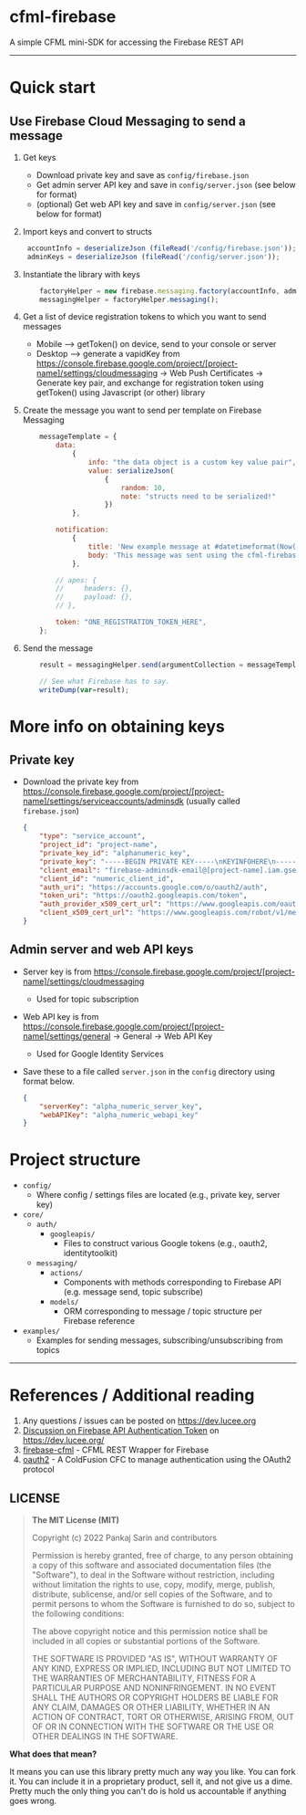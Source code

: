 # cfml-firebase
A simple CFML mini-SDK for accessing the Firebase REST API

---

# Quick start
## Use Firebase Cloud Messaging to send a message

1. Get keys
   * Download private key and save as `config/firebase.json`
   * Get admin server API key and save in `config/server.json` (see below for format)
   * (optional) Get web API key and save in `config/server.json` (see below for format)
2. Import keys and convert to structs
   ```javascript
    accountInfo = deserializeJson (fileRead('/config/firebase.json'));
    adminKeys = deserializeJson (fileRead('/config/server.json'));
   ```
3. Instantiate the library with keys
    ```javascript
        factoryHelper = new firebase.messaging.factory(accountInfo, adminKeys);
        messagingHelper = factoryHelper.messaging();
    ```

4. Get a list of device registration tokens to which you want to send messages
   * Mobile --> getToken() on device, send to your console or server
   * Desktop --> generate a vapidKey from https://console.firebase.google.com/project/[project-name]/settings/cloudmessaging -> Web Push Certificates -> Generate key pair, and exchange for registration token using getToken() using Javascript (or other) library
  
5. Create the message you want to send per template on Firebase Messaging
    ```javascript
        messageTemplate = {
            data: 
                {
                    info: "the data object is a custom key value pair",
                    value: serializeJson(
                        {
                            random: 10,
                            note: "structs need to be serialized!"
                        })
                },

            notification: 
                { 
                    title: 'New example message at #datetimeformat(Now(), 'HH:nn')#!', 
                    body: 'This message was sent using the cfml-firebase library.'
                },

            // apns: {
            //     headers: {},
            //     payload: {},
            // },

            token: "ONE_REGISTRATION_TOKEN_HERE",
        };
    ```

  1. Send the message
        ```javascript
            result = messagingHelper.send(argumentCollection = messageTemplate);

            // See what Firebase has to say.
            writeDump(var=result);
        ```

# More info on obtaining keys

## Private key
  * Download the private key from https://console.firebase.google.com/project/[project-name]/settings/serviceaccounts/adminsdk (usually called `firebase.json`)
  
    ```json
    {
        "type": "service_account",
        "project_id": "project-name",
        "private_key_id": "alphanumeric_key",
        "private_key": "-----BEGIN PRIVATE KEY-----\nKEYINFOHERE\n-----END PRIVATE KEY-----\n",
        "client_email": "firebase-adminsdk-email@[project-name].iam.gserviceaccount.com",
        "client_id": "numeric_client_id",
        "auth_uri": "https://accounts.google.com/o/oauth2/auth",
        "token_uri": "https://oauth2.googleapis.com/token",
        "auth_provider_x509_cert_url": "https://www.googleapis.com/oauth2/v1/certs",
        "client_x509_cert_url": "https://www.googleapis.com/robot/v1/metadata/x509/[firebase-adminsdk-email]%40[project-name].iam.gserviceaccount.com"
    }
    ```

## Admin server and web API keys

* Server key is from https://console.firebase.google.com/project/[project-name]/settings/cloudmessaging
    * Used for topic subscription
* Web API key is from https://console.firebase.google.com/project/[project-name]/settings/general -> General -> Web API Key
    * Used for Google Identity Services

* Save these to a file called `server.json` in the `config` directory using format below.
    ```json
    {
        "serverKey": "alpha_numeric_server_key",
        "webAPIKey": "alpha_numeric_webapi_key"
    }
    ```
# Project structure
* `config/`
  * Where config / settings files are located (e.g., private key, server key)
* `core/`
  * `auth/`
    * `googleapis/`
      * Files to construct various Google tokens (e.g., oauth2, identitytoolkit)
  * `messaging/`
    * `actions/`
      * Components with methods corresponding to Firebase API (e.g. message send, topic subscribe)
    * `models/`
      * ORM corresponding to message / topic structure per Firebase reference 
* `examples/`
  * Examples for sending messages, subscribing/unsubscribing from topics
---

# References / Additional reading
1. Any questions / issues can be posted on https://dev.lucee.org
2. [Discussion on Firebase API Authentication Token](https://dev.lucee.org/t/firebase-api-authentication-token/9172) on https://dev.lucee.org/
3. [firebase-cfml](https://github.com/timmaybrown/firebase-cfml) - CFML REST Wrapper for Firebase
4. [oauth2](https://github.com/coldfumonkeh/oauth2) - A ColdFusion CFC to manage authentication using the OAuth2 protocol
## LICENSE

>**The MIT License (MIT)**
>
>Copyright (c) 2022 Pankaj Sarin and contributors
>
>Permission is hereby granted, free of charge, to any person obtaining a copy of this software and associated documentation files (the "Software"), to deal in the Software without restriction, including without limitation the rights to use, copy, modify, merge, publish, distribute, sublicense, and/or sell copies of the Software, and to permit persons to whom the Software is furnished to do so, subject to the following conditions:
>
>The above copyright notice and this permission notice shall be included in all copies or substantial portions of the Software.
>
>THE SOFTWARE IS PROVIDED "AS IS", WITHOUT WARRANTY OF ANY KIND, EXPRESS OR IMPLIED, INCLUDING BUT NOT LIMITED TO THE WARRANTIES OF MERCHANTABILITY, FITNESS FOR A PARTICULAR PURPOSE AND NONINFRINGEMENT. IN NO EVENT SHALL THE AUTHORS OR COPYRIGHT HOLDERS BE LIABLE FOR ANY CLAIM, DAMAGES OR OTHER LIABILITY, WHETHER IN AN ACTION OF CONTRACT, TORT OR OTHERWISE, ARISING FROM, OUT OF OR IN CONNECTION WITH THE SOFTWARE OR THE USE OR OTHER DEALINGS IN THE SOFTWARE.

**What does that mean?**

It means you can use this library pretty much any way you like. You can fork it. You can include it in a proprietary product, sell it, and not give us a dime. Pretty much the only thing you can't do is hold us accountable if anything goes wrong.